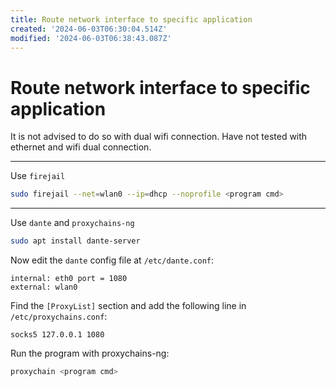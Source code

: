 ```yaml
---
title: Route network interface to specific application
created: '2024-06-03T06:30:04.514Z'
modified: '2024-06-03T06:38:43.087Z'
---
```


# Route network interface to specific application

It is not advised to do so with dual wifi connection. Have not tested with ethernet and wifi dual connection.

---

Use `firejail`

```bash
sudo firejail --net=wlan0 --ip=dhcp --noprofile <program cmd>
```

---

Use `dante` and `proxychains-ng`

```bash
sudo apt install dante-server
```

Now edit the `dante` config file at `/etc/dante.conf`:

```
internal: eth0 port = 1080
external: wlan0
```

Find the `[ProxyList]` section and add the following line in `/etc/proxychains.conf`:

```
socks5 127.0.0.1 1080
```

Run the program with proxychains-ng:

```bash
proxychain <program cmd>
```
